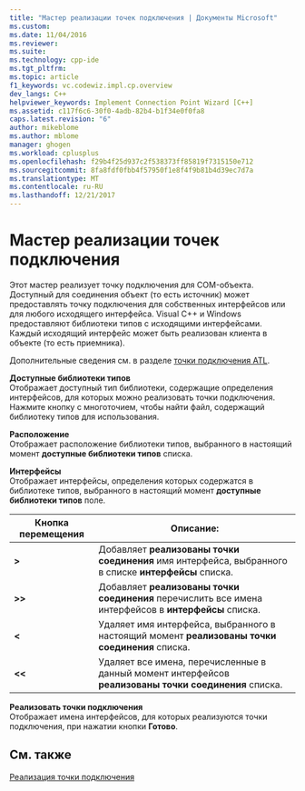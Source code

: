 ```yaml
---
title: "Мастер реализации точек подключения | Документы Microsoft"
ms.custom: 
ms.date: 11/04/2016
ms.reviewer: 
ms.suite: 
ms.technology: cpp-ide
ms.tgt_pltfrm: 
ms.topic: article
f1_keywords: vc.codewiz.impl.cp.overview
dev_langs: C++
helpviewer_keywords: Implement Connection Point Wizard [C++]
ms.assetid: c117f6c6-30f0-4adb-82b4-b1f34e0f0fa8
caps.latest.revision: "6"
author: mikeblome
ms.author: mblome
manager: ghogen
ms.workload: cplusplus
ms.openlocfilehash: f29b4f25d937c2f538373ff85819f7315150e712
ms.sourcegitcommit: 8fa8fdf0fbb4f57950f1e8f4f9b81b4d39ec7d7a
ms.translationtype: MT
ms.contentlocale: ru-RU
ms.lasthandoff: 12/21/2017
---
```

# <a name="implement-connection-point-wizard"></a>Мастер реализации точек подключения
Этот мастер реализует точку подключения для COM-объекта. Доступный для соединения объект (то есть источник) может предоставлять точку подключения для собственных интерфейсов или для любого исходящего интерфейса. Visual C++ и Windows предоставляют библиотеки типов с исходящими интерфейсами. Каждый исходящий интерфейс может быть реализован клиента в объекте (то есть приемника).  
  
 Дополнительные сведения см. в разделе [точки подключения ATL](../atl/atl-connection-points.md).  
  
 **Доступные библиотеки типов**  
 Отображает доступный тип библиотеки, содержащие определения интерфейсов, для которых можно реализовать точки подключения. Нажмите кнопку с многоточием, чтобы найти файл, содержащий библиотеку типов для использования.  
  
 **Расположение**  
 Отображает расположение библиотеки типов, выбранного в настоящий момент **доступные библиотеки типов** списка.  
  
 **Интерфейсы**  
 Отображает интерфейсы, определения которых содержатся в библиотеке типов, выбранного в настоящий момент **доступные библиотеки типов** поле.  
  
|Кнопка перемещения|Описание:|  
|---------------------|-----------------|  
|**>**|Добавляет **реализованы точки соединения** имя интерфейса, выбранного в списке **интерфейсы** списка.|  
|**>>**|Добавляет **реализованы точки соединения** перечислить все имена интерфейсов в **интерфейсы** списка.|  
|**<**|Удаляет имя интерфейса, выбранного в настоящий момент **реализованы точки соединения** списка.|  
|**<<**|Удаляет все имена, перечисленные в данный момент интерфейсов **реализованы точки соединения** списка.|  
  
 **Реализовать точки подключения**  
 Отображает имена интерфейсов, для которых реализуются точки подключения, при нажатии кнопки **Готово**.  
  
## <a name="see-also"></a>См. также  
 [Реализация точки подключения](../ide/implementing-a-connection-point-visual-cpp.md)